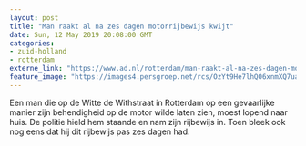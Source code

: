 ```yaml
---
layout: post
title: "Man raakt al na zes dagen motorrijbewijs kwijt"
date: Sun, 12 May 2019 20:08:00 GMT
categories: 
- zuid-holland 
- rotterdam 
externe_link: "https://www.ad.nl/rotterdam/man-raakt-al-na-zes-dagen-motorrijbewijs-kwijt~a397b0411/"
feature_image: "https://images4.persgroep.net/rcs/OzYt9He7lhQ06xnmXQ7uaMK_PZU/diocontent/148147287/_fitwidth/400/?appId=21791a8992982cd8da851550a453bd7f&quality=0.7"
---
```


Een man die op de Witte de Withstraat in Rotterdam op een gevaarlijke manier zijn behendigheid op de motor wilde laten zien, moest lopend naar huis. De politie hield hem staande en nam zijn rijbewijs in. Toen bleek ook nog eens dat hij dit rijbewijs pas zes dagen had.
